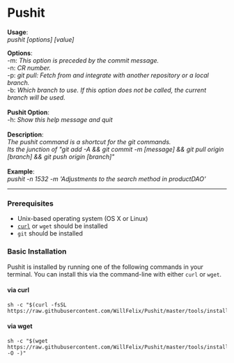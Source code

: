 # Pushit

**Usage**:<br />
	*pushit [options] [value]*

**Options**:<br />
	-m: *This option is preceded by the commit message.*<br />
	-n: *CR number.*<br />
	-p: *git pull: Fetch from and integrate with another repository or a local branch.*<br />
	-b: *Which branch to use. If this option does not be called, the current branch will be used.*<br />
<br />
**Pushit Option**:<br />
	-h: *Show this help message and quit*<br />
<br />
**Description**:<br />
	*The pushit command is a shortcut for the git commands.*<br />
	*Its the junction of "git add -A && git commit -m [message] && git pull origin [branch] && git push origin [branch]"*<br />
<br />
**Example**:<br />
	*pushit -n 1532 -m 'Adjustments to the search method in productDAO'*<br />

---

### Prerequisites

* Unix-based operating system (OS X or Linux)
* [`curl`](https://curl.haxx.se/download.html) or `wget` should be installed
* `git` should be installed

### Basic Installation

Pushit is installed by running one of the following commands in your terminal. You can install this via the command-line with either `curl` or `wget`.

#### via curl

```shell
sh -c "$(curl -fsSL https://raw.githubusercontent.com/WillFelix/Pushit/master/tools/install.sh)"
```

#### via wget

```shell
sh -c "$(wget https://raw.githubusercontent.com/WillFelix/Pushit/master/tools/install.sh -O -)"

